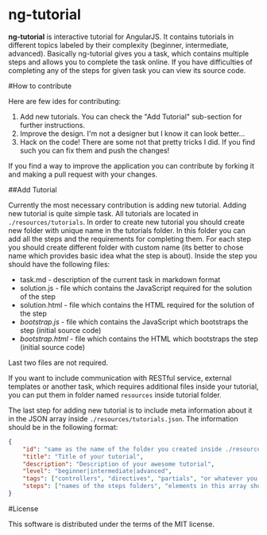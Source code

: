 # ng-tutorial

**ng-tutorial** is interactive tutorial for AngularJS. It contains tutorials in different topics labeled by their complexity (beginner, intermediate, advanced). Basically ng-tutorial gives you a task, which contains multiple steps and allows you to complete the task online. If you have difficulties of completing any of the steps for given task you can view its source code.

#How to contribute

Here are few ides for contributing:

1. Add new tutorials. You can check the "Add Tutorial" sub-section for further instructions.
2. Improve the design. I'm not a designer but I know it can look better...
3. Hack on the code! There are some not that pretty tricks I did. If you find such you can fix them and push the changes!

If you find a way to improve the application you can contribute by forking it and making a pull request with your changes.

##Add Tutorial

Currently the most necessary contribution is adding new tutorial. Adding new tutorial is quite simple task. All tutorials are located in `./resources/tutorials`. In order to create new tutorial you should create new folder with unique name in the tutorials folder. In this folder you can add all the steps and the requirements for completing them. For each step you should create different folder with custom name (its better to chose name which provides basic idea what the step is about). Inside the step you should have the following files:

* task.md - description of the current task in markdown format
* solution.js - file which contains the JavaScript required for the solution of the step
* solution.html - file which contains the HTML required for the solution of the step
* *bootstrap.js* - file which contains the JavaScript which bootstraps the step (initial source code)
* *bootstrap.html* - file which contains the HTML which bootstraps the step (initial source code)

Last two files are not required.

If you want to include communication with RESTful service, external templates or another task, which requires additional files inside your tutorial, you can put them in folder named `resources` inside tutorial folder.

The last step for adding new tutorial is to include meta information about it in the JSON array inside `./resources/tutorials.json`. The information should be in the following format:

```JSON
{
	"id": "same as the name of the folder you created inside ./resources/tutorials",
	"title": "Title of your tutorial",
	"description": "Description of your awesome tutorial",
	"level": "beginner|intermediate|advanced",
	"tags": ["controllers", "directives", "partials", "or whatever you think will be appropriate for your tutorial"],
	"steps": ["names of the steps folders", "elements in this array should be ordered by the steps order"]
}
```

#License

This software is distributed under the terms of the MIT license.